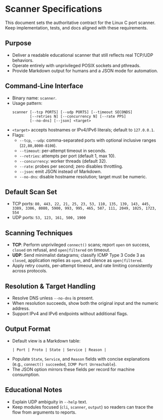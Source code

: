 # Scanner Specifications

This document sets the authoritative contract for the Linux C port scanner. Keep implementation, tests, and docs aligned with these requirements.

## Purpose
- Deliver a readable educational scanner that still reflects real TCP/UDP behaviors.
- Operate entirely with unprivileged POSIX sockets and pthreads.
- Provide Markdown output for humans and a JSON mode for automation.

## Command-Line Interface
- Binary name: `scanner`.
- Usage pattern:
  ```
  scanner [--tcp PORTS] [--udp PORTS] [--timeout SECONDS]
          [--retries N] [--concurrency N] [--rate PPS]
          [--no-dns] [--json] <target>
  ```
- `<target>` accepts hostnames or IPv4/IPv6 literals; default to `127.0.0.1`.
- Flags:
  - `--tcp`, `--udp`: comma-separated ports with optional inclusive ranges (`22,80,8000-8100`).
  - `--timeout`: per-attempt timeout in seconds.
  - `--retries`: attempts per port (default 1, max 10).
  - `--concurrency`: worker threads (default 32).
  - `--rate`: probes per second; zero disables throttling.
  - `--json`: emit JSON instead of Markdown.
  - `--no-dns`: disable hostname resolution; target must be numeric.

## Default Scan Set
- TCP ports: `80, 443, 22, 21, 25, 23, 53, 110, 135, 139, 143, 445, 3389, 3306, 8080, 5900, 993, 995, 465, 587, 111, 2049, 1025, 1723, 554`
- UDP ports: `53, 123, 161, 500, 1900`

## Scanning Techniques
- **TCP**: Perform unprivileged `connect()` scans; report `open` on success, `closed` on refusal, and `open|filtered` on timeout.
- **UDP**: Send minimalist datagrams; classify ICMP Type 3 Code 3 as `closed`, application replies as `open`, and silence as `open|filtered`.
- Apply retry counts, per-attempt timeout, and rate limiting consistently across protocols.

## Resolution & Target Handling
- Resolve DNS unless `--no-dns` is present.
- When resolution succeeds, show both the original input and the numeric address.
- Support IPv4 and IPv6 endpoints without additional flags.

## Output Format
- Default view is a Markdown table:
  ```
  | Port | Proto | State | Service | Reason |
  ```
- Populate `State`, `Service`, and `Reason` fields with concise explanations (e.g., `connect() succeeded`, `ICMP Port Unreachable`).
- The JSON option mirrors these fields per record for machine consumption.

## Educational Notes
- Explain UDP ambiguity in `--help` text.
- Keep modules focused (`cli`, `scanner`, `output`) so readers can trace the flow from arguments to reports.
